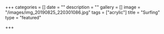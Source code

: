 +++
categories = []
date = ""
description = ""
gallery = []
image = "/images/img_20190825_220301086.jpg"
tags = ["acrylic"]
title = "Surfing"
type = "featured"

+++

